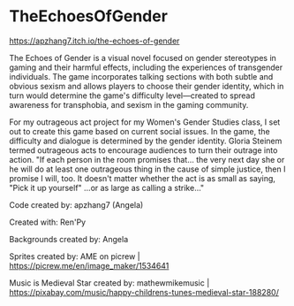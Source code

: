 # TheEchoesOfGender
https://apzhang7.itch.io/the-echoes-of-gender

The Echoes of Gender is a visual novel focused on gender stereotypes in gaming and their harmful effects, including the experiences of transgender individuals. The game incorporates talking sections with both subtle and obvious sexism and allows players to choose their gender identity, which in turn would determine the game's difficulty level—created to spread awareness for transphobia, and sexism in the gaming community.

For my outrageous act project for my Women's Gender Studies class, I set out to create this game based on current social issues. In the game, the difficulty and dialogue is determined by the gender identity. Gloria Steinem termed outrageous acts to encourage audiences to turn their outrage into action. "If each person in the room promises that... the very next day she or he will do at least one outrageous thing in the cause of simple justice, then I promise I will, too. It doesn't matter whether the act is as small as saying, "Pick it up yourself" ...or as large as calling a strike..."

Code created by: apzhang7 (Angela) 

Created with: Ren'Py

Backgrounds created by: Angela

Sprites created by: AME on picrew | https://picrew.me/en/image_maker/1534641

Music is Medieval Star created by: mathewmikemusic | https://pixabay.com/music/happy-childrens-tunes-medieval-star-188280/
